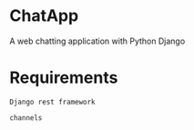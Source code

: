 # ChatApp
A web chatting application with Python Django

# Requirements
    Django rest framework
    
    channels

